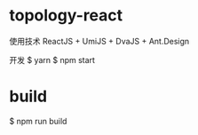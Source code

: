 # topology-react

使用技术
ReactJS + UmiJS + DvaJS + Ant.Design

开发
$ yarn
$ npm start

# build
$ npm run build
